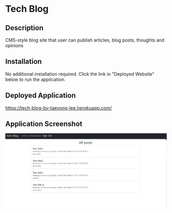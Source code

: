 # Tech Blog

## Description
CMS-style blog site that user can publish articles, blog posts, thoughts and opinions

## Installation
No additional installation required. Click the link in "Deployed Website" below to run the application.

## Deployed Application
https://tech-blog-by-taeyong-lee.herokuapp.com/

## Application Screenshot
![sample](https://github.com/d104601/tech_blog/blob/main/screenshot.jpg)